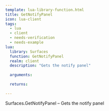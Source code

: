 ```yaml
---
template: lua-library-function.html
title: GetNotifyPanel
icon: lua-client
tags:
  - lua
  - client
  - needs-verification
  - needs-example
lua:
  library: Surfaces
  function: GetNotifyPanel
  realm: client
  description: "Gets the notify panel"
  
  arguments:
  
  returns:
    
---
```


<div class="lua__search__keywords">
Surfaces.GetNotifyPanel &#x2013; Gets the notify panel
</div>
